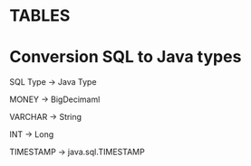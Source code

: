 # TABLES


# Conversion SQL to Java types
SQL Type -> Java Type

MONEY -> BigDecimaml

VARCHAR -> String

INT -> Long

TIMESTAMP -> java.sql.TIMESTAMP

